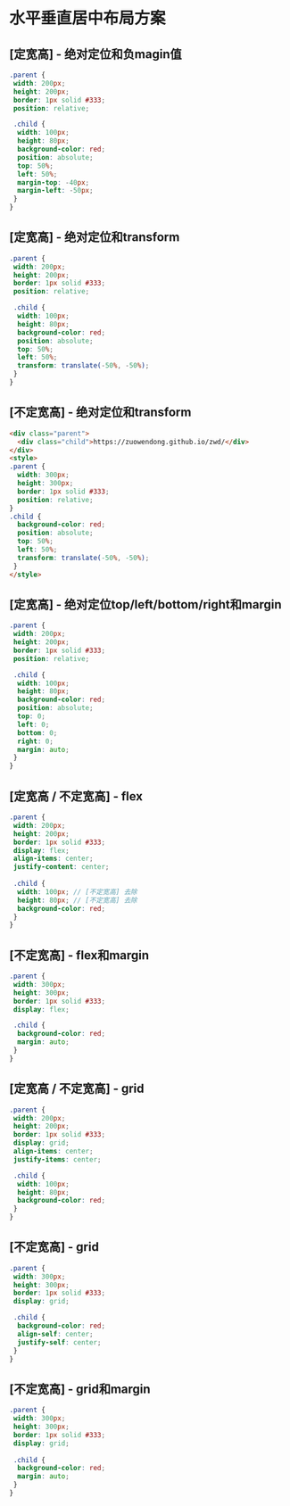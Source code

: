 # 水平垂直居中布局方案

## [定宽高] - 绝对定位和负magin值

```scss
.parent {
 width: 200px;
 height: 200px;
 border: 1px solid #333;
 position: relative;

 .child {
  width: 100px;
  height: 80px;
  background-color: red;
  position: absolute;
  top: 50%;
  left: 50%;
  margin-top: -40px;
  margin-left: -50px;
 }
}
```

## [定宽高] - 绝对定位和transform

```scss
.parent {
 width: 200px;
 height: 200px;
 border: 1px solid #333;
 position: relative;

 .child {
  width: 100px;
  height: 80px;
  background-color: red;
  position: absolute;
  top: 50%;
  left: 50%;
  transform: translate(-50%, -50%);
 }
}
```

## [不定宽高] - 绝对定位和transform

```html
<div class="parent">
  <div class="child">https://zuowendong.github.io/zwd/</div>
</div>
<style>
.parent {
  width: 300px;
  height: 300px;
  border: 1px solid #333;
  position: relative;
}
.child {
  background-color: red;
  position: absolute;
  top: 50%;
  left: 50%;
  transform: translate(-50%, -50%);
 }
</style>
```

## [定宽高] - 绝对定位top/left/bottom/right和margin

```scss
.parent {
 width: 200px;
 height: 200px;
 border: 1px solid #333;
 position: relative;

 .child {
  width: 100px;
  height: 80px;
  background-color: red;
  position: absolute;
  top: 0;
  left: 0;
  bottom: 0;
  right: 0;
  margin: auto;
 }
}
```

## [定宽高 / 不定宽高] - flex

```scss
.parent {
 width: 200px;
 height: 200px;
 border: 1px solid #333;
 display: flex;
 align-items: center;
 justify-content: center;
 
 .child {
  width: 100px; // [不定宽高] 去除
  height: 80px; // [不定宽高] 去除
  background-color: red;
 }
}
```

## [不定宽高] - flex和margin

```scss
.parent {
 width: 300px;
 height: 300px;
 border: 1px solid #333;
 display: flex;

 .child {
  background-color: red;
  margin: auto;
 }
}
```

## [定宽高 / 不定宽高] - grid

```scss
.parent {
 width: 200px;
 height: 200px;
 border: 1px solid #333;
 display: grid;
 align-items: center;
 justify-items: center;

 .child {
  width: 100px;
  height: 80px;
  background-color: red;
 }
}
```

## [不定宽高] - grid

```scss
.parent {
 width: 300px;
 height: 300px;
 border: 1px solid #333;
 display: grid;

 .child {
  background-color: red;
  align-self: center;
  justify-self: center;
 }
}
```

## [不定宽高] - grid和margin

```scss
.parent {
 width: 300px;
 height: 300px;
 border: 1px solid #333;
 display: grid;
 
 .child {
  background-color: red;
  margin: auto;
 }
}
```
